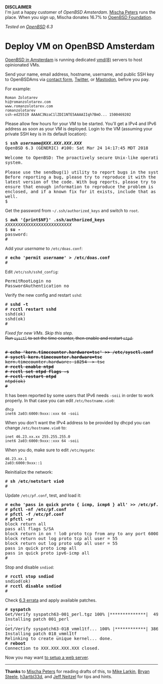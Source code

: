 **DISCLAIMER**<br>
I'm just a happy customer of _OpenBSD Amsterdam_.
[Mischa Peters](https://twitter.com/mischapeters) runs the place.
When you sign up, Mischa donates 16.7% to
[OpenBSD Foundation](https://www.openbsdfoundation.org).

_Tested on [OpenBSD](/openbsd/) 6.3_

# Deploy VM on OpenBSD Amsterdam

[OpenBSD in Amsterdam](https://openbsd.amsterdam) is running dedicated
[vmd(8)](https://man.openbsd.org/vmd.8) servers to host opinionated
VMs.

Send your name, email address, hostname, username, and public SSH
key to OpenBSDAms via [contact
form](https://openbsd.amsterdam/contact.html),
[Twitter](https://twitter.com/OpenBSDAms), or
[Mastodon](https://bsd.network/@OpenBSDAms), before you pay.

For example:

```
Roman Zolotarev
hi@romanzolotarev.com
www.romanzolotarev.com
romanzolotarev
ssh-ed25519 AAAAC3NzaC1lZDI1NTE5AAAAIIqh7BmO... 1500469202
```

Please allow few hours for your VM to be started. You'll get a IPv4
and IPv6 address as soon as your VM is deployed. Login to the
VM (assuming your private SSH key is in its default location):

<pre>
$ <b>ssh <i>username@XXX.XXX.XXX.XXX</i></b>
OpenBSD 6.3 (GENERIC) #100: Sat Mar 24 14:17:45 MDT 2018

Welcome to OpenBSD: The proactively secure Unix-like operating
system.

Please use the sendbug(1) utility to report bugs in the system.
Before reporting a bug, please try to reproduce it with the
latest version of the code. With bug reports, please try to
ensure that enough information to reproduce the problem is
enclosed, and if a known fix for it exists, include that as
well.
$
</pre>

Get the password from `~/.ssh/authorized_keys` and switch to `root`.

<pre>
$ <b>awk '{print$NF}' .ssh/authorized_keys</b>
<i>XXXXXXXXXXXXXXXXXXXXXXXXXX</i>
$ <b>su -</b>
password:
#
</pre>

Add your _username_ to `/etc/doas.conf`:

<pre>
# <b>echo 'permit <i>username</i>' > /etc/doas.conf</b>
#
</pre>

Edit `/etc/ssh/sshd_config`:

<pre>
PermitRootLogin no
PasswordAuthentication no
</pre>

Verify the new config and restart `sshd`:

<pre>
# <b>sshd -t</b>
# <b>rcctl restart sshd</b>
sshd(ok)
sshd(ok)
#
</pre>

_Fixed for new VMs. Skip this step._<br>
~~Run `sysctl` to set the time counter, then enable and restart `ntpd`.~~

<pre><del>
# <b>echo 'kern.timecounter.hardware=tsc' >> /etc/sysctl.conf</b>
# <b>sysctl kern.timecounter.hardware=tsc</b>
kern.timecounter.hardware: i8254 -> tsc
# <b>rcctl enable ntpd</b>
# <b>rcctl set ntpd flags -s</b>
# <b>rcctl restart ntpd</b>
ntpd(ok)
#</del>
</pre>

It has been reported by some users that IPv6 needs `-soii` in order
to work properly.  In that case you can edit `/etc/hostname.vio0`:

	dhcp
	inet6 2a03:6000:9xxx::xxx 64 -soii

When you don't want the IPv4 address to be provided by dhcpd you
can change `/etc/hostname.vio0` to:

	inet 46.23.xx.xx 255.255.255.0
	inet6 2a03:6000:9xxx::xxx 64 -soii

When you do, make sure to edit `/etc/mygate`:

	46.23.xx.1
	2a03:6000:9xxx::1

Reinitialize the network:

<pre>
# <b>sh /etc/netstart vio0</b>
#
</pre>

Update `/etc/pf.conf`, test, and load it:

<pre>
# <b>echo 'pass in quick proto { icmp, icmp6 } all' >> /etc/pf.conf</b>
# <b>pfctl -nf /etc/pf.conf</b>
# <b>pfctl -f /etc/pf.conf</b>
# <b>pfctl -sr</b>
block return all
pass all flags S/SA
block return in on ! lo0 proto tcp from any to any port 6000:6010
block return out log proto tcp all user = 55
block return out log proto udp all user = 55
pass in quick proto icmp all
pass in quick proto ipv6-icmp all
#
</pre>

Stop and disable `sndiod`:

<pre>
# <b>rcctl stop sndiod</b>
sndiod(ok)
# <b>rcctl disable sndiod</b>
#
</pre>

Check [6.3 errata](https://www.openbsd.org/errata63.html) and apply
available patches.

<pre>
# <b>syspatch</b>
Get/Verify syspatch63-001_perl.tgz 100% |**************|  4922 KB 00:00
Installing patch 001_perl
...
Get/Verify syspatch63-018_vmml1tf... 100% |************| 38639 KB 00:11
Installing patch 018_vmml1tf
Relinking to create unique kernel... done.
# <b>reboot</b>
Connection to XXX.XXX.XXX.XXX closed.
</pre>

Now you may want [to setup a web server](/openbsd/webserver.html).

---

**Thanks** to
[Mischa Peters](https://twitter.com/mischapeters) for reading drafts of this,
to [Mike Larkin](https://twitter.com/mlarkin2012),
[Bryan Steele](https://twitter.com/canadianbryan),
[h3artbl33d](https://twitter.com/h3artbl33d), and
[Jeff Neitzel](https://twitter.com/v6shell) for tips and hints.

